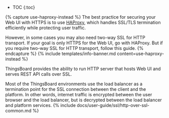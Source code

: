 * TOC
{:toc}

{% capture use-haproxy-instead %}
The best practice for securing your Web UI with HTTPS is to use [HAProxy](/docs/user-guide/install/pe/add-haproxy-ubuntu/), which handles SSL/TLS termination efficiently while protecting user traffic.

However, in some cases you may also need two-way SSL for HTTP transport. If your goal is only HTTPS for the Web UI, go with HAProxy. But if you require two-way SSL for HTTP transport, follow this guide.
{% endcapture %}
{% include templates/info-banner.md content=use-haproxy-instead %}

ThingsBoard provides the ability to run HTTP server that hosts Web UI and serves REST API calls over SSL. 

Most of the ThingsBoard environments use the load balancer as a termination point for the SSL connection between the client and the platform.
In other words, internet traffic is encrypted between the user browser and the load balancer, but is decrypted between the load balancer and platform services.
{% include docs/user-guide/ssl/http-over-ssl-common.md %}